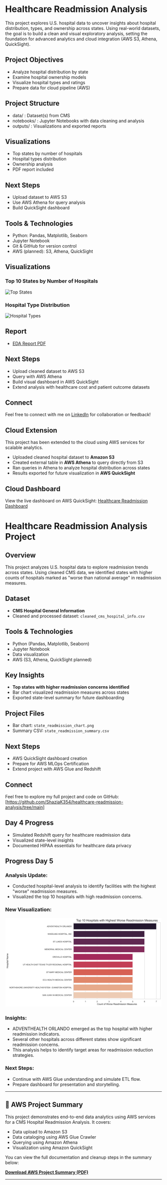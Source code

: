 #  Healthcare Readmission Analysis 

This project explores U.S. hospital data to uncover insights about hospital distribution, types, and ownership across states. Using real-world datasets, the goal is to build a clean and visual exploratory analysis, setting the foundation for advanced analytics and cloud integration (AWS S3, Athena, QuickSight).

## Project Objectives
- Analyze hospital distribution by state
- Examine hospital ownership models
- Visualize hospital types and ratings
- Prepare data for cloud pipeline (AWS)

## Project Structure

- data/ : Dataset(s) from CMS
- notebooks/ : Jupyter Notebooks with data cleaning and analysis
- outputs/ : Visualizations and exported reports

## Visualizations
- Top states by number of hospitals
- Hospital types distribution
- Ownership analysis
- PDF report included

## Next Steps
- Upload dataset to AWS S3
- Use AWS Athena for query analysis
- Build QuickSight dashboard

## Tools & Technologies
- Python: Pandas, Matplotlib, Seaborn
- Jupyter Notebook
- Git & GitHub for version control
- AWS (planned): S3, Athena, QuickSight

## Visualizations

### Top 10 States by Number of Hospitals
![Top States](outputs/top_states_hospitals.png)

### Hospital Type Distribution
![Hospital Types](outputs/hospital_type_distribution.png)

## Report
- [EDA Report PDF](outputs/EDA_Hospital_info.pdf)

## Next Steps
- Upload cleaned dataset to AWS S3
- Query with AWS Athena
- Build visual dashboard in AWS QuickSight
- Extend analysis with healthcare cost and patient outcome datasets

## Connect
Feel free to connect with me on [LinkedIn](https://www.linkedin.com/in/shazia-kashif-958621262/) for collaboration or feedback!
##  Cloud Extension

This project has been extended to the cloud using AWS services for scalable analytics.

-  Uploaded cleaned hospital dataset to **Amazon S3**
-  Created external table in **AWS Athena** to query directly from S3
-  Ran queries in Athena to analyze hospital distribution across states
- Results exported for future visualization in **AWS QuickSight**


## Cloud Dashboard

View the live dashboard on AWS QuickSight:
[Healthcare Readmission Dashboard](https://us-east-1.quicksight.aws.amazon.com/sn/dashboards/c1b0e242-7a30-4448-a77d-afda5890e77f)

#  Healthcare Readmission Analysis Project

## Overview
This project analyzes U.S. hospital data to explore readmission trends across states. Using cleaned CMS data, we identified states with higher counts of hospitals marked as "worse than national average" in readmission measures.

## Dataset
- **CMS Hospital General Information**
- Cleaned and processed dataset: `cleaned_cms_hospital_info.csv`

## Tools & Technologies
- Python (Pandas, Matplotlib, Seaborn)
- Jupyter Notebook
- Data visualization
- AWS (S3, Athena, QuickSight planned)

## Key Insights
- **Top states with higher readmission concerns identified**
- Bar chart visualized readmission measures across states
- Exported state-level summary for future dashboarding

## Project Files
- Bar chart: `state_readmission_chart.png`
- Summary CSV: `state_readmission_summary.csv`

## Next Steps
- AWS QuickSight dashboard creation
- Prepare for AWS MLOps Certification 
- Extend project with AWS Glue and Redshift

## Connect
Feel free to explore my full project and code on GitHub: [https://github.com/ShaziaK354/healthcare-readmission-analysis/tree/main]

## Day 4 Progress
-  Simulated Redshift query for healthcare readmission data
- Visualized state-level insights
- Documented HIPAA essentials for healthcare data privacy

##  Progress Day 5 

### Analysis Update:
- Conducted hospital-level analysis to identify facilities with the highest "worse" readmission measures.
- Visualized the top 10 hospitals with high readmission concerns.

### New Visualization:
![Top 10 Hospitals Readmission](output/day5_hospital_readmission_chart.png)

### Insights:
- ADVENTHEALTH ORLANDO emerged as the top hospital with higher readmission indicators.
- Several other hospitals across different states show significant readmission concerns.
- This analysis helps to identify target areas for readmission reduction strategies.

### Next Steps:
- Continue with AWS Glue understanding and simulate ETL flow.
- Prepare dashboard for presentation and storytelling.

---

## 📄 AWS Project Summary

This project demonstrates end-to-end data analytics using AWS services for a CMS Hospital Readmission Analysis. It covers:

- Data upload to Amazon S3
- Data cataloging using AWS Glue Crawler
- Querying using Amazon Athena
- Visualization using Amazon QuickSight

You can view the full documentation and cleanup steps in the summary below:

 **[Download AWS Project Summary (PDF)](docs/aws_readmission_project_summary.pdf)**

---





